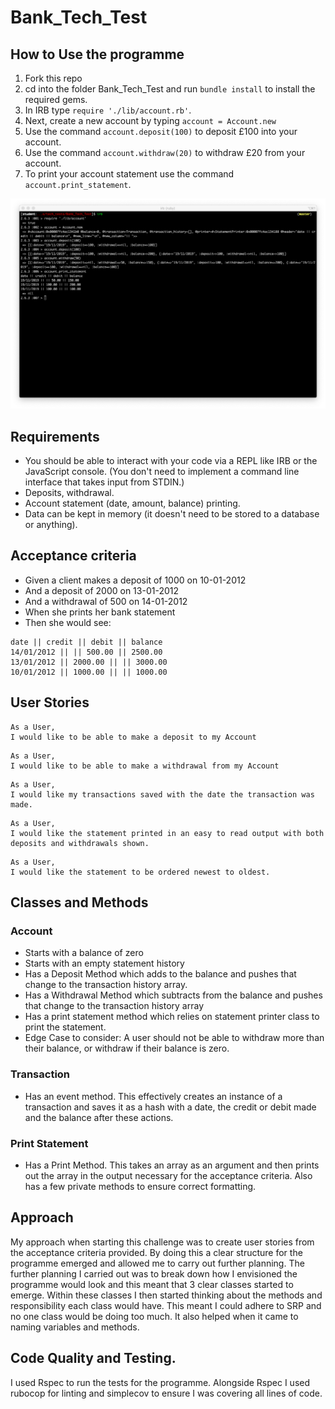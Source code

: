 # Bank_Tech_Test

## How to Use the programme
1. Fork this repo
2. cd into the folder Bank_Tech_Test and run `bundle install` to install the required gems.
3. In IRB type `require './lib/account.rb'`.
4. Next, create a new account by typing `account = Account.new`
5. Use the command `account.deposit(100)` to deposit £100 into your account.
6. Use the command `account.withdraw(20)` to withdraw £20 from your account.
7. To print your account statement use the command `account.print_statement`.

![Screenshot](Screenshot.png)

## Requirements

* You should be able to interact with your code via a REPL like IRB or the JavaScript console. (You don't need to implement a command line interface that takes input from STDIN.)
* Deposits, withdrawal.
* Account statement (date, amount, balance) printing.
* Data can be kept in memory (it doesn't need to be stored to a database or anything).


## Acceptance criteria

* Given a client makes a deposit of 1000 on 10-01-2012
* And a deposit of 2000 on 13-01-2012
* And a withdrawal of 500 on 14-01-2012
* When she prints her bank statement
* Then she would see:

```
date || credit || debit || balance
14/01/2012 || || 500.00 || 2500.00
13/01/2012 || 2000.00 || || 3000.00
10/01/2012 || 1000.00 || || 1000.00
```

## User Stories
```
As a User,
I would like to be able to make a deposit to my Account
```
```
As a User,
I would like to be able to make a withdrawal from my Account
```
```
As a User,
I would like my transactions saved with the date the transaction was made.
```
```
As a User,
I would like the statement printed in an easy to read output with both deposits and withdrawals shown.
```
```
As a User,
I would like the statement to be ordered newest to oldest.
```

## Classes and Methods

### Account
* Starts with a balance of zero
* Starts with an empty statement history
* Has a Deposit Method which adds to the balance and pushes that change to the transaction history array.
* Has a Withdrawal Method which subtracts from the balance and pushes that change to the transaction history array
* Has a print statement method which relies on statement printer class to print the statement.
* Edge Case to consider: A user should not be able to withdraw more than their balance, or withdraw if their balance is zero.

### Transaction
* Has an event method. This effectively creates an instance of a transaction and saves it as a hash with a date, the credit or debit made and the balance after these actions.

### Print Statement
* Has a Print Method. This takes an array as an argument and then prints out the array in the output necessary for the acceptance criteria. Also has a few private methods to ensure correct formatting.

## Approach
 My approach when starting this challenge was to create user stories from the acceptance criteria provided. By doing this a clear structure for the programme emerged and allowed me to carry out further planning. The further planning I carried out was to break down how I envisioned the programme would look and this meant that 3 clear classes started to emerge. Within these classes I then started thinking about the methods and responsibility each class would have. This meant I could adhere to SRP and no one class would be doing too much. It also helped when it came to naming variables and methods.

## Code Quality and Testing.

I used Rspec to run the tests for the programme. Alongside Rspec I used rubocop for linting and simplecov to ensure I was covering all lines of code.
